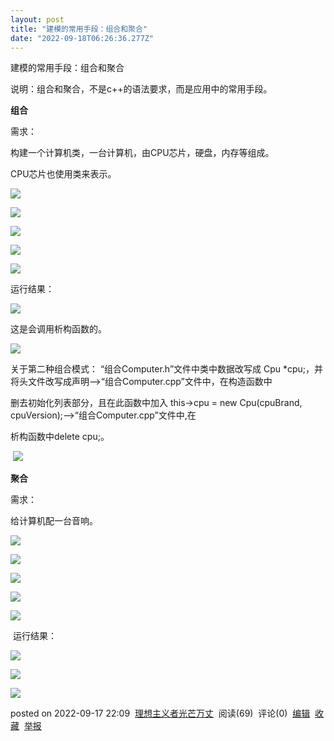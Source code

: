 ```yaml
---
layout: post
title: "建模的常用手段：组合和聚合"
date: "2022-09-18T06:26:36.277Z"
---
```

建模的常用手段：组合和聚合

说明：组合和聚合，不是c++的语法要求，而是应用中的常用手段。

**组合**

需求：

构建一个计算机类，一台计算机，由CPU芯片，硬盘，内存等组成。

CPU芯片也使用类来表示。

![](https://img2022.cnblogs.com/blog/2835841/202209/2835841-20220917195749180-509494140.png)

![](https://img2022.cnblogs.com/blog/2835841/202209/2835841-20220917195833436-454644417.png)

![](https://img2022.cnblogs.com/blog/2835841/202209/2835841-20220917200010669-1389733254.png)

![](https://img2022.cnblogs.com/blog/2835841/202209/2835841-20220917200046645-745937430.png)

![](https://img2022.cnblogs.com/blog/2835841/202209/2835841-20220917200126761-982155711.png)

运行结果：

![](https://img2022.cnblogs.com/blog/2835841/202209/2835841-20220917200219374-1644919160.png)

这是会调用析构函数的。

![](https://img2022.cnblogs.com/blog/2835841/202209/2835841-20220917201736000-185175634.png)

关于第二种组合模式： “组合Computer.h”文件中类中数据改写成 Cpu \*cpu;，并将头文件改写成声明——>“组合Computer.cpp”文件中，在构造函数中

删去初始化列表部分，且在此函数中加入 this->cpu = new Cpu(cpuBrand, cpuVersion);——>“组合Computer.cpp”文件中,在

析构函数中delete cpu;。

 ![](https://img2022.cnblogs.com/blog/2835841/202209/2835841-20220917220811116-1582511343.png)

**聚合**

需求：

给计算机配一台音响。

![](https://img2022.cnblogs.com/blog/2835841/202209/2835841-20220917215304544-1575155228.png)

![](https://img2022.cnblogs.com/blog/2835841/202209/2835841-20220917215357248-246827056.png)

![](https://img2022.cnblogs.com/blog/2835841/202209/2835841-20220917215858363-2081455679.png)

![](https://img2022.cnblogs.com/blog/2835841/202209/2835841-20220917220037975-1474262196.png)

![](https://img2022.cnblogs.com/blog/2835841/202209/2835841-20220917215346932-1191223780.png)

 运行结果：

![](https://img2022.cnblogs.com/blog/2835841/202209/2835841-20220917220143218-619941045.png)

![](https://img2022.cnblogs.com/blog/2835841/202209/2835841-20220917220423485-481118213.png)

![](https://img2022.cnblogs.com/blog/2835841/202209/2835841-20220917220511823-897105625.png)

posted on 2022-09-17 22:09  [理想主义者光芒万丈](https://www.cnblogs.com/ylww/)  阅读(69)  评论(0)  [编辑](https://i.cnblogs.com/EditPosts.aspx?postid=16703536)  [收藏](javascript:void(0))  [举报](javascript:void(0))